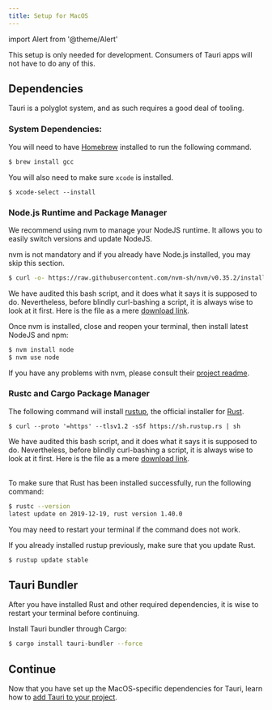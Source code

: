 ```yaml
---
title: Setup for MacOS
---
```


import Alert from '@theme/Alert'

This setup is only needed for development. Consumers of Tauri apps will not have to do any of this.

## Dependencies

Tauri is a polyglot system, and as such requires a good deal of tooling.

### System Dependencies:

You will need to have [Homebrew](https://brew.sh/) installed to run the following command.

```sh
$ brew install gcc
```

You will also need to make sure `xcode` is installed.

```
$ xcode-select --install
```

### Node.js Runtime and Package Manager

We recommend using nvm to manage your NodeJS runtime. It allows you to easily switch versions and update NodeJS.

nvm is not mandatory and if you already have Node.js installed, you may skip this section.

```sh
$ curl -o- https://raw.githubusercontent.com/nvm-sh/nvm/v0.35.2/install.sh | bash
```

<Alert type="info" title="Note">
We have audited this bash script, and it does what it says it is supposed to do. Nevertheless, before blindly curl-bashing a script, it is always wise to look at it first. Here is the file as a mere <a href="https://raw.githubusercontent.com/nvm-sh/nvm/v0.35.2/install.sh" target="_blank">download link</a>.
</Alert>

Once nvm is installed, close and reopen your terminal, then install latest NodeJS and npm:

```sh
$ nvm install node
$ nvm use node
```

If you have any problems with nvm, please consult their [project readme](https://github.com/nvm-sh/nvm).

### Rustc and Cargo Package Manager

The following command will install [rustup](https://rustup.rs/), the official installer for [Rust](https://www.rust-lang.org/).

```
$ curl --proto '=https' --tlsv1.2 -sSf https://sh.rustup.rs | sh
```

<div className="alert alert--info" role="alert">
We have audited this bash script, and it does what it says it is supposed to do. Nevertheless, before blindly curl-bashing a script, it is always wise to look at it first. Here is the file as a mere <a href="https://sh.rustup.rs" target="_blank">download link</a>.
</div>
<br/>

To make sure that Rust has been installed successfully, run the following command:

```sh
$ rustc --version
latest update on 2019-12-19, rust version 1.40.0
```

You may need to restart your terminal if the command does not work.

If you already installed rustup previously, make sure that you update Rust.

```sh
$ rustup update stable
```

## Tauri Bundler

After you have installed Rust and other required dependencies, it is wise to restart your terminal before continuing.

Install Tauri bundler through Cargo:

```sh
$ cargo install tauri-bundler --force
```

## Continue

Now that you have set up the MacOS-specific dependencies for Tauri, learn how to [add Tauri to your project](/docs/usage/development/integration).
